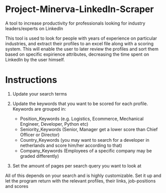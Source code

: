 # Project-Minerva-LinkedIn-Scraper
A tool to increase productivity for professionals looking for industry leaders/experts on LinkedIn


This tool is used to look for people with years of experience on particular industries, and extract their profiles to an excel file along with a scoring system. This will enable the user to later review the profiles and sort them based on specific expirience attributes, decreasing the time spent on LinkedIn by the user himself.


# Instructions

1) Update your search terms

2) Update the keywords that you want to be scored for each profile. Keywords are grouped in:
   * Position_Keywords (e.g. Logistics, Ecommerce, Mechanical Engineer, Developer, Python etc)
   * Seniority_Keywords (Senior, Manager get a lower score than Chief Officer or Director)
   * Country_Keywords (you may want to search for a developer in netherlands and score him/her according to that)
   * Company_Keywords (Employees of a specific company may be graded differently)

3) Set the amount of pages per search query you want to look at

All of this depends on your search and is highly customizable. Set it up and let the program return with the relevant profiles, their links, job-positions and scores
